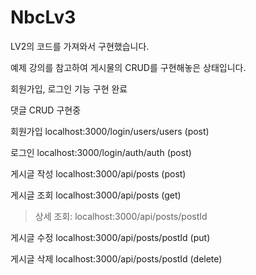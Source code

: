 # NbcLv3

LV2의 코드를 가져와서 구현했습니다.

예제 강의를 참고하여 게시물의 CRUD를 구현해놓은 상태입니다.

회원가입, 로그인 기능 구현 완료

댓글 CRUD 구현중 

회원가입
localhost:3000/login/users/users (post)

로그인
localhost:3000/login/auth/auth (post)


게시글 작성
localhost:3000/api/posts (post)

게시글 조회
localhost:3000/api/posts (get)
> 상세 조회: localhost:3000/api/posts/postId

게시글 수정
localhost:3000/api/posts/postId (put)

게시글 삭제
localhost:3000/api/posts/postId (delete)
